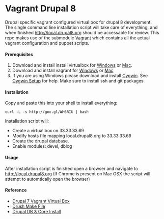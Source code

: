 Vagrant Drupal 8
==============

Drupal specific vagrant configured virtual box for drupal 8 development. The single command line installation 
script will take care of everything, and when finished http://local.drupal8.org should be accessable for review.
This repo makes use of the submodule [Vagrant](https://github.com/delphian/vagrant) which contains all the actual
vagrant configuration and puppet scripts.

#### Prerequisites ####

1. Download and install install virtualbox for [Windows](http://download.virtualbox.org/virtualbox/4.2.6/VirtualBox-4.2.6-82870-Win.exe) or [Mac](http://download.virtualbox.org/virtualbox/4.2.6/VirtualBox-4.2.6-82870-OSX.dmg).
2. Download and install vagrant for [Windows](http://files.vagrantup.com/packages/476b19a9e5f499b5d0b9d4aba5c0b16ebe434311/Vagrant.msi) or [Mac](http://files.vagrantup.com/packages/476b19a9e5f499b5d0b9d4aba5c0b16ebe434311/Vagrant.dmg)
3. If you are using Windows please download and install [Cygwin](http://cygwin.com/setup.exe). See [Cygwin Setup](http://cygwin.com/cygwin-ug-net/setup-net.html#setup-packages) for help. Make sure to install ssh and git packages.

#### Installation ####

Copy and paste this into your shell to install everything:

```
curl -L -s http://goo.gl/WH6RIU | bash
```

Installation script will:

 * Create a virtual box on 33.33.33.69
 * Modify hosts file mapping local.drupal8.org to 33.33.33.69
 * Create the drupal database.
 * Enable modules: devel, dblog

#### Usage ####

After installation script is finished open a browser and navigate to http://local.drupal8.org
(If Chrome is present on Mac OSX the script will attempt to automtically open the browser)


#### Reference ####

* [Drupal 7 Vagrant Virtual Box](https://github.com/delphian/vagrant-drupal-7)
* [Drush Make File](https://gist.github.com/delphian/6027415)
* [Drupal DB & Core Install](https://gist.github.com/delphian/6043424)
